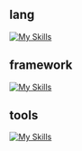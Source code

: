 ## lang
[![My Skills](https://skillicons.dev/icons?i=bash,css,html,js,md,mysql,py,regex,sqlite&theme=light)](https://skillicons.dev)
## framework
[![My Skills](https://skillicons.dev/icons?i=angular,tailwind,react,redux&theme=light)](https://skillicons.dev)
## tools
[![My Skills](https://skillicons.dev/icons?i=linux,git,nodejs,npm,postman,vite,vscode,yarn&theme=light)](https://skillicons.dev)

<!--
**kittha/kittha** is a ✨ _special_ ✨ repository because its `README.md` (this file) appears on your GitHub profile.

Here are some ideas to get you started:

- 🔭 I’m currently working on ...
- 🌱 I’m currently learning ...
- 👯 I’m looking to collaborate on ...
- 🤔 I’m looking for help with ...
- 💬 Ask me about ...
- 📫 How to reach me: ...
- 😄 Pronouns: ...
- ⚡ Fun fact: ...
-->
